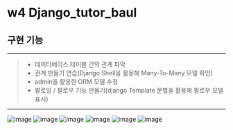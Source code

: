 # w4 Django_tutor_baul

## 구현 기능

---
> - 데이터베이스 테이블 간의 관계 파악
> - 관계 만들기 연습(Django Shell을 활용해 Many-To-Many 모델 확인)
> - admin을 활용한 ORM 모델 수정
> - 팔로잉 / 팔로우 기능 만들기(django Template 문법을 활용해 팔로우 모델 표시)
---

![image](https://user-images.githubusercontent.com/103176409/233288276-ac4f61d3-3214-486a-9da5-7835a34057ca.png)
![image](https://user-images.githubusercontent.com/103176409/233288325-f7844cde-12ce-46be-8c71-28ac5d1656e6.png)
![image](https://user-images.githubusercontent.com/103176409/233288361-ce9ce902-149b-4b7a-a2f7-10b89343972b.png)
![image](https://user-images.githubusercontent.com/103176409/233288382-a2cb36b8-66dd-47c4-925f-6e6d35345911.png)
![image](https://user-images.githubusercontent.com/103176409/233288403-37d8df79-a7cd-457c-aa5b-b17b89135bc2.png)
![image](https://user-images.githubusercontent.com/103176409/233288422-de6b6134-e0bb-4fcc-9176-15c8f31c5609.png)
